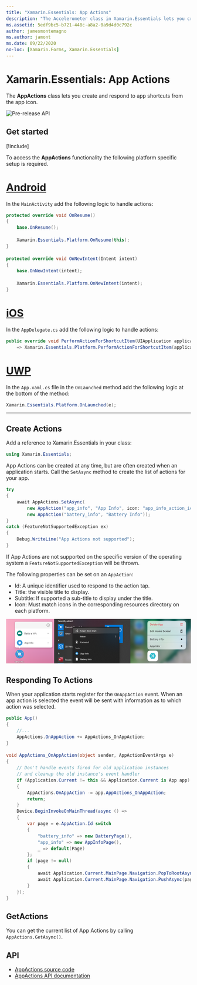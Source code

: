 ```yaml
---
title: "Xamarin.Essentials: App Actions"
description: "The Accelerometer class in Xamarin.Essentials lets you create and respond to app shortcuts from the app icon."
ms.assetid: 5edf9bc5-b721-448c-a8a2-0a9d4d0c792c
author: jamesmontemagno
ms.author: jamont
ms.date: 09/22/2020
no-loc: [Xamarin.Forms, Xamarin.Essentials]
---
```


# Xamarin.Essentials: App Actions

The **AppActions** class lets you create and respond to app shortcuts from the app icon.

![Pre-release API](~/media/shared/preview.png)

## Get started

[!include[](~/essentials/includes/get-started.md)]

To access the **AppActions** functionality the following platform specific setup is required.

# [Android](#tab/android)

In the `MainActivity` add the following logic to handle actions:

```csharp
protected override void OnResume()
{
    base.OnResume();

    Xamarin.Essentials.Platform.OnResume(this);
}

protected override void OnNewIntent(Intent intent)
{
    base.OnNewIntent(intent);

    Xamarin.Essentials.Platform.OnNewIntent(intent);
}
```

# [iOS](#tab/ios)

In the `AppDelegate.cs` add the following logic to handle actions:

```csharp
public override void PerformActionForShortcutItem(UIApplication application, UIApplicationShortcutItem shortcutItem, UIOperationHandler completionHandler)
    => Xamarin.Essentials.Platform.PerformActionForShortcutItem(application, shortcutItem, completionHandler);
```

# [UWP](#tab/uwp)

In the `App.xaml.cs` file in the `OnLaunched` method add the following logic at the bottom of the method:

```csharp
Xamarin.Essentials.Platform.OnLaunched(e);
```

-----

## Create Actions

Add a reference to Xamarin.Essentials in your class:

```csharp
using Xamarin.Essentials;
```
App Actions can be created at any time, but are often created when an application starts. Call the `SetAsync` method to create the list of actions for your app.


```csharp
try
{
    await AppActions.SetAsync(
        new AppAction("app_info", "App Info", icon: "app_info_action_icon"),
        new AppAction("battery_info", "Battery Info"));
}
catch (FeatureNotSupportedException ex)
{
    Debug.WriteLine("App Actions not supported");
}
```

If App Actions are not supported on the specific version of the operating system a `FeatureNotSupportedException` will be thrown. 

The following properties can be set on an `AppAction`:

* Id: A unique identifier used to respond to the action tap.
* Title: the visible title to display.
* Subtitle: If supported a sub-title to display under the title.
* Icon: Must match icons in the corresponding resources directory on each platform.

![App Actions on Homescreen](images/appactions.png)

## Responding To Actions

When your application starts register for the `OnAppAction` event. When an app action is selected the event will be sent with information as to which action was selected.

```csharp
public App()
{
    //...
    AppActions.OnAppAction += AppActions_OnAppAction;
}

void AppActions_OnAppAction(object sender, AppActionEventArgs e)
{
    // Don't handle events fired for old application instances
    // and cleanup the old instance's event handler
    if (Application.Current != this && Application.Current is App app)
    {
        AppActions.OnAppAction -= app.AppActions_OnAppAction;
        return;
    }
    Device.BeginInvokeOnMainThread(async () =>
    {
        var page = e.AppAction.Id switch
        {
            "battery_info" => new BatteryPage(),
            "app_info" => new AppInfoPage(),
            _ => default(Page)
        };
        if (page != null)
        {
            await Application.Current.MainPage.Navigation.PopToRootAsync();
            await Application.Current.MainPage.Navigation.PushAsync(page);
        }
    });
}
```

## GetActions
You can get the current list of App Actions by calling `AppActions.GetAsync()`.

## API

- [AppActions source code](https://github.com/xamarin/Essentials/tree/main/Xamarin.Essentials/AppActions)
- [AppActions API documentation](xref:Xamarin.Essentials.AppActions)
